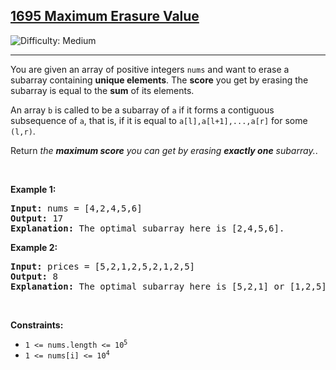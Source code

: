 <h2><a href="https://leetcode.com/problems/1695-maximum-erasure-value">1695 Maximum Erasure Value</a></h2> 
<img src='https://img.shields.io/badge/Difficulty-Medium-orange' alt='Difficulty: Medium' /><hr>
<p>You are given an array of positive integers <code>nums</code> and want to erase a subarray containing <strong>unique elements</strong>. The <strong>score</strong> you get by erasing the subarray is equal to the <strong>sum</strong> of its elements.</p>

<p>An array <code>b</code> is called to be a subarray of <code>a</code> if it forms a contiguous subsequence of <code>a</code>, that is, if it is equal to <code>a[l],a[l+1],...,a[r]</code> for some <code>(l,r)</code>.</p>

<p>Return <em>the <strong>maximum score</strong> you can get by erasing <strong>exactly one</strong> subarray.</em>. </p>


<p>&nbsp;</p>
<p><strong class="example">Example 1:</strong></p>

<pre>
<strong>Input:</strong> nums = [4,2,4,5,6]
<strong>Output:</strong> 17
<strong>Explanation:</strong> The optimal subarray here is [2,4,5,6].
</pre>

<p><strong class="example">Example 2:</strong></p>

<pre>
<strong>Input:</strong> prices = [5,2,1,2,5,2,1,2,5]
<strong>Output:</strong> 8
<strong>Explanation:</strong> The optimal subarray here is [5,2,1] or [1,2,5].
</pre>

<p>&nbsp;</p>
<p><strong>Constraints:</strong></p>

<ul>
	<li><code>1 <= nums.length <= 10<sup>5</sup></code></li>
	<li><code>1 <= nums[i] <= 10<sup>4</sup></code></li>
</ul>

